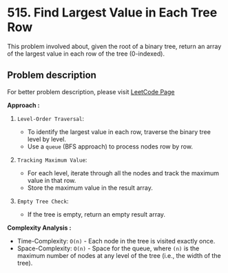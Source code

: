 # 515. Find Largest Value in Each Tree Row

This problem involved about, given the root of a binary tree, return an array of the largest value in each row of the tree (0-indexed).

## Problem description

For better problem description, please visit [LeetCode Page](https://leetcode.com/problems/find-largest-value-in-each-tree-row/description/)

**Approach :**<br/>

1. `Level-Order Traversal`:

    - To identify the largest value in each row, traverse the binary tree level by level.
    - Use a `queue` (BFS approach) to process nodes row by row.

2. `Tracking Maximum Value`:

    - For each level, iterate through all the nodes and track the maximum value in that row.
    - Store the maximum value in the result array.

3. `Empty Tree Check`:
    - If the tree is empty, return an empty result array.

**Complexity Analysis :**<br/>

-   Time-Complexity: `O(n)` - Each node in the tree is visited exactly once.
-   Space-Complexity: `O(n)` - Space for the queue, where `(n)` is the maximum number of nodes at any level of the tree (i.e., the width of the tree).
